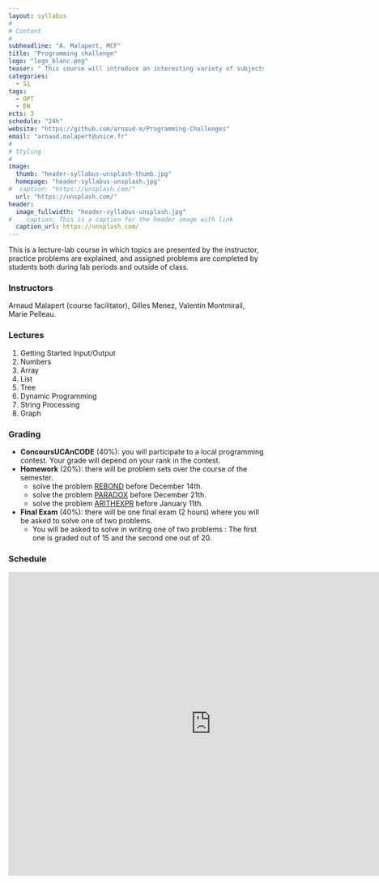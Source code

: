 ```yaml
---
layout: syllabus
#
# Content
#
subheadline: "A. Malapert, MCF"
title: "Programming challenge"
logo: "logo_blanc.png"
teaser: " This course will introduce an interesting variety of subjects in programming, algorithms, and discrete mathematics though puzzles and problems which have appeared in the International ACM Programming Contest and similar venues."
categories:
  - S1
tags:
  - OPT
  - EN
ects: 3
schedule: "24h"
website: "https://github.com/arnaud-m/Programming-Challenges"
email: "arnaud.malapert@unice.fr"
#
# Styling
#
image:
  thumb: "header-syllabus-unsplash-thumb.jpg"
  homepage: "header-syllabus-unsplash.jpg"
#  caption: "https://unsplash.com/"
  url: "https://unsplash.com/"
header:
  image_fullwidth: "header-syllabus-unsplash.jpg"
#    caption: This is a caption for the header image with link
  caption_url: https://unsplash.com/  
---
```



  This is a lecture-lab course in which topics are presented by the instructor, practice problems are explained, and assigned problems are completed by students both during lab periods and outside of class. 

### Instructors ###

  Arnaud Malapert (course facilitator), Gilles Menez, Valentin Montmirail, Marie Pelleau.

### Lectures ###

1. Getting Started Input/Output
2. Numbers
3. Array
4. List
5. Tree
6. Dynamic Programming
7. String Processing
8. Graph

### Grading ###

  - **ConcoursUCAnCODE** (40%): you will participate to a local programming contest. Your grade will depend on your rank in the contest. 
  - **Homework** (20%): there will be problem sets over the course of the semester.
    - solve the problem [REBOND](https://51364960.widgets.sphere-engine.com/lp?hash=MoVdQtKITi) before December 14th.
    - solve the problem [PARADOX](https://51364960.widgets.sphere-engine.com/lp?hash=snqNEbCYaf) before December 21th.
    - solve the problem [ARITHEXPR](https://51364960.widgets.sphere-engine.com/lp?hash=4TN6XviTKK) before January 11th.
  - **Final Exam** (40%): there will be one final exam (2 hours) where you will be asked to solve one of two problems.
    - You will be asked to solve in writing one of two problems :  The first one is graded out of 15 and the second one out of 20.
### Schedule ###

<iframe src="https://calendar.google.com/calendar/embed?src=be9r3mfa0pnmkf0cfvb8ode4p8%40group.calendar.google.com&ctz=Europe%2FParis" style="border: 0" width="800" height="600" frameborder="0" scrolling="no"></iframe>

